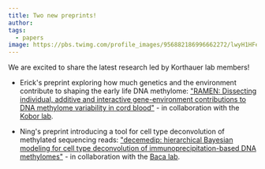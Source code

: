 ```yaml
---
title: Two new preprints!
author: 
tags:
  - papers
image: https://pbs.twimg.com/profile_images/956882186996662272/lwyH1HFe_400x400.jpg
---
```


We are excited to share the latest research led by Korthauer lab members!

* Erick's preprint exploring how much genetics and the environment contribute to shaping the early life DNA methylome: ["RAMEN: Dissecting individual, additive and interactive gene-environment contributions to DNA methylome variability in cord blood"](https://doi.org/10.1101/2025.05.08.652964) - in collaboration with the [Kobor lab](https://www.bcchr.ca/kobor-lab).

* Ning's preprint introducing a tool for cell type deconvolution of methylated sequencing reads: ["decemedip: hierarchical Bayesian modeling for cell type deconvolution of immunoprecipitation-based DNA methylomes"](https://doi.org/10.1101/2025.05.09.653152) - in collaboration with the [Baca lab](https://bacalab.dana-farber.org/).